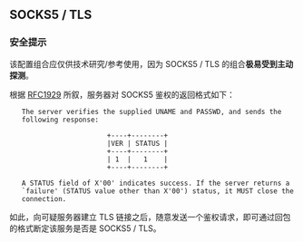 ## SOCKS5 / TLS

### 安全提示
该配置组合应仅供技术研究/参考使用，因为 SOCKS5 / TLS 的组合**极易受到主动探测**。

根据 [RFC1929](https://tools.ietf.org/html/rfc1929) 所叙，服务器对 SOCKS5 鉴权的返回格式如下：

```
   The server verifies the supplied UNAME and PASSWD, and sends the
   following response:

                        +----+--------+
                        |VER | STATUS |
                        +----+--------+
                        | 1  |   1    |
                        +----+--------+

   A STATUS field of X'00' indicates success. If the server returns a
   `failure' (STATUS value other than X'00') status, it MUST close the
   connection.
```

如此，向可疑服务器建立 TLS 链接之后，随意发送一个鉴权请求，即可通过回包的格式断定该服务是否是 SOCKS5 / TLS。
